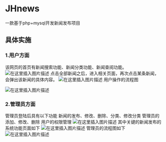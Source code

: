 ﻿# JHnews
一款基于php+mysql开发新闻发布项目
## 具体实施
### 1.用户方面
  该网页的首页有新闻搜索功能、新闻分类功能、新闻查阅功能。
![在这里插入图片描述](https://img-blog.csdnimg.cn/20190828151415589.png?x-oss-process=image/watermark,type_ZmFuZ3poZW5naGVpdGk,shadow_10,text_aHR0cHM6Ly9ibG9nLmNzZG4ubmV0L2ZtazEwMjM=,size_16,color_FFFFFF,t_70)
点击全部新闻之后，进入相关页面，再次点击某条新闻，会弹出该新闻的具体内容。
![在这里插入图片描述](https://img-blog.csdnimg.cn/20190828151533957.png?x-oss-process=image/watermark,type_ZmFuZ3poZW5naGVpdGk,shadow_10,text_aHR0cHM6Ly9ibG9nLmNzZG4ubmV0L2ZtazEwMjM=,size_16,color_FFFFFF,t_70)
用户操作的流程图

    







![在这里插入图片描述](https://img-blog.csdnimg.cn/20190828151557523.png?x-oss-process=image/watermark,type_ZmFuZ3poZW5naGVpdGk,shadow_10,text_aHR0cHM6Ly9ibG9nLmNzZG4ubmV0L2ZtazEwMjM=,size_16,color_FFFFFF,t_70)

### 2.管理员方面
管理员登陆后具有以下功能
新闻的发布、修改、删除、分类、修改分类
管理员的添加、修改、删除
用户的权限管理
![在这里插入图片描述](https://img-blog.csdnimg.cn/201908281517040.png?x-oss-process=image/watermark,type_ZmFuZ3poZW5naGVpdGk,shadow_10,text_aHR0cHM6Ly9ibG9nLmNzZG4ubmV0L2ZtazEwMjM=,size_16,color_FFFFFF,t_70)
其中关键的新闻发布的系统功能页面如下
 ![在这里插入图片描述](https://img-blog.csdnimg.cn/20190828151713833.png?x-oss-process=image/watermark,type_ZmFuZ3poZW5naGVpdGk,shadow_10,text_aHR0cHM6Ly9ibG9nLmNzZG4ubmV0L2ZtazEwMjM=,size_16,color_FFFFFF,t_70)
管理员的流程图如下
                ![在这里插入图片描述](https://img-blog.csdnimg.cn/20190828151720249.png?x-oss-process=image/watermark,type_ZmFuZ3poZW5naGVpdGk,shadow_10,text_aHR0cHM6Ly9ibG9nLmNzZG4ubmV0L2ZtazEwMjM=,size_16,color_FFFFFF,t_70)
